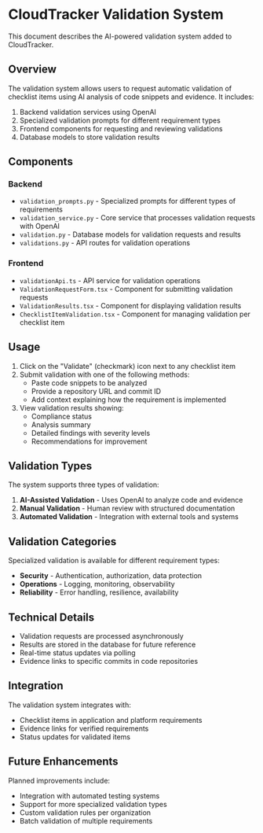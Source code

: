 # CloudTracker Validation System

This document describes the AI-powered validation system added to CloudTracker.

## Overview

The validation system allows users to request automatic validation of checklist items using AI analysis of code snippets and evidence. It includes:

1. Backend validation services using OpenAI
2. Specialized validation prompts for different requirement types
3. Frontend components for requesting and reviewing validations
4. Database models to store validation results

## Components

### Backend

- `validation_prompts.py` - Specialized prompts for different types of requirements
- `validation_service.py` - Core service that processes validation requests with OpenAI
- `validation.py` - Database models for validation requests and results 
- `validations.py` - API routes for validation operations

### Frontend

- `validationApi.ts` - API service for validation operations
- `ValidationRequestForm.tsx` - Component for submitting validation requests
- `ValidationResults.tsx` - Component for displaying validation results
- `ChecklistItemValidation.tsx` - Component for managing validation per checklist item

## Usage

1. Click on the "Validate" (checkmark) icon next to any checklist item
2. Submit validation with one of the following methods:
   - Paste code snippets to be analyzed
   - Provide a repository URL and commit ID
   - Add context explaining how the requirement is implemented
3. View validation results showing:
   - Compliance status
   - Analysis summary
   - Detailed findings with severity levels
   - Recommendations for improvement

## Validation Types

The system supports three types of validation:

1. **AI-Assisted Validation** - Uses OpenAI to analyze code and evidence
2. **Manual Validation** - Human review with structured documentation
3. **Automated Validation** - Integration with external tools and systems

## Validation Categories

Specialized validation is available for different requirement types:

- **Security** - Authentication, authorization, data protection
- **Operations** - Logging, monitoring, observability
- **Reliability** - Error handling, resilience, availability

## Technical Details

- Validation requests are processed asynchronously
- Results are stored in the database for future reference
- Real-time status updates via polling
- Evidence links to specific commits in code repositories

## Integration

The validation system integrates with:

- Checklist items in application and platform requirements
- Evidence links for verified requirements
- Status updates for validated items

## Future Enhancements

Planned improvements include:

- Integration with automated testing systems
- Support for more specialized validation types
- Custom validation rules per organization
- Batch validation of multiple requirements 
